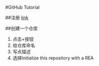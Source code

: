 #GitHub Tutorial

##注册
[link](http://www.github.com)

##创建一个仓库
1. 点击+按钮
2. 给仓库命名
3. 写点描述
4. 选择lnitialize this repository with a REA